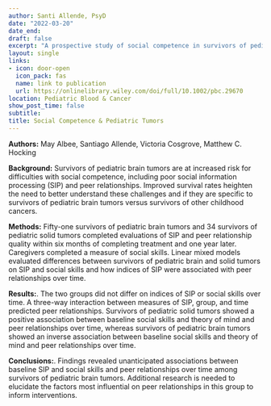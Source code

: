 ```yaml
---
author: Santi Allende, PsyD
date: "2022-03-20"
date_end:
draft: false
excerpt: "A prospective study of social competence in survivors of pediatric brain and solid tumors"
layout: single
links:
- icon: door-open
  icon_pack: fas
  name: link to publication
  url: https://onlinelibrary.wiley.com/doi/full/10.1002/pbc.29670
location: Pediatric Blood & Cancer
show_post_time: false
subtitle:
title: Social Competence & Pediatric Tumors
---
```


**Authors:** May Albee, Santiago Allende, Victoria Cosgrove, Matthew C. Hocking

**Background:** Survivors of pediatric brain tumors are at increased risk for difficulties with social competence, including poor social information processing (SIP) and peer relationships. Improved survival rates heighten the need to better understand these challenges and if they are specific to survivors of pediatric brain tumors versus survivors of other childhood cancers.

**Methods:** Fifty-one survivors of pediatric brain tumors and 34 survivors of pediatric solid tumors completed evaluations of SIP and peer relationship quality within six months of completing treatment and one year later. Caregivers completed a measure of social skills. Linear mixed models evaluated differences between survivors of pediatric brain and solid tumors on SIP and social skills and how indices of SIP were associated with peer relationships over time.

**Results:**. The two groups did not differ on indices of SIP or social skills over time. A three-way interaction between measures of SIP, group, and time predicted peer relationships. Survivors of pediatric solid tumors showed a positive association between baseline social skills and theory of mind and peer relationships over time, whereas survivors of pediatric brain tumors showed an inverse association between baseline social skills and theory of mind and peer relationships over time.

**Conclusions:**. Findings revealed unanticipated associations between baseline SIP and social skills and peer relationships over time among survivors of pediatric brain tumors. Additional research is needed to elucidate the factors most influential on peer relationships in this group to inform interventions.
